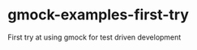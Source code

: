 gmock-examples-first-try
========================

First try at using gmock for test driven development
